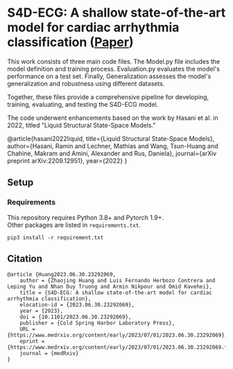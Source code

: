 # S4D-ECG: A shallow state-of-the-art model for cardiac arrhythmia classification ([Paper](https://link.springer.com/article/10.1007/s13239-024-00716-3))

This work consists of three main code files. The Model.py file includes the model definition and training process. Evaluation.py evaluates the model's performance on a test set. Finally, Generalization assesses the model's generalization and robustness using different datasets. 

Together, these files provide a comprehensive pipeline for developing, training, evaluating, and testing the S4D-ECG model.

The code underwent enhancements based on the work by Hasani et al. in 2022, titled "Liquid Structural State-Space Models." 

@article{hasani2022liquid,
  title={Liquid Structural State-Space Models},
  author={Hasani, Ramin and Lechner, Mathias and Wang, Tsun-Huang and Chahine, Makram and Amini, Alexander and Rus, Daniela},
  journal={arXiv preprint arXiv:2209.12951},
  year={2022}
}

## Setup

### Requirements
This repository requires Python 3.8+ and Pytorch 1.9+.  
Other packages are listed in `requirements.txt`.

`pip3 install -r requirement.txt`

## Citation

```
@article {Huang2023.06.30.23292069,
	author = {Zhaojing Huang and Luis Fernando Herbozo Contrera and Leping Yu and Nhan Duy Truong and Armin Nikpour and Omid Kavehei},
	title = {S4D-ECG: A shallow state-of-the-art model for cardiac arrhythmia classification},
	elocation-id = {2023.06.30.23292069},
	year = {2023},
	doi = {10.1101/2023.06.30.23292069},
	publisher = {Cold Spring Harbor Laboratory Press},
	URL = {https://www.medrxiv.org/content/early/2023/07/01/2023.06.30.23292069},
	eprint = {https://www.medrxiv.org/content/early/2023/07/01/2023.06.30.23292069.full.pdf},
	journal = {medRxiv}
}

```
